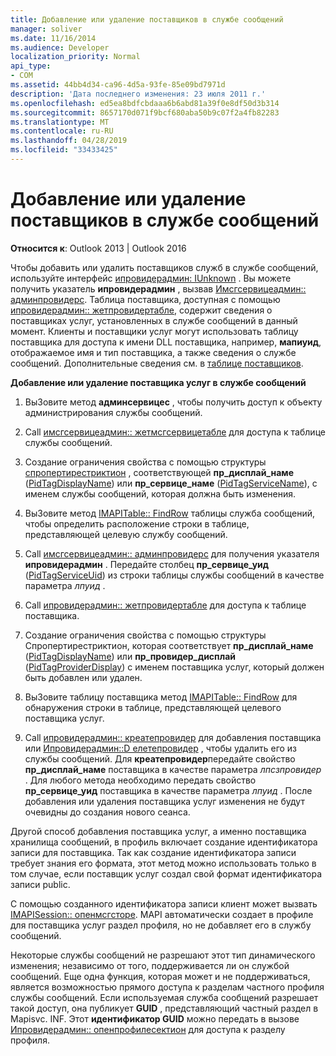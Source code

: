 ```yaml
---
title: Добавление или удаление поставщиков в службе сообщений
manager: soliver
ms.date: 11/16/2014
ms.audience: Developer
localization_priority: Normal
api_type:
- COM
ms.assetid: 44bb4d34-ca96-4d5a-93fe-85e09bd7971d
description: 'Дата последнего изменения: 23 июля 2011 г.'
ms.openlocfilehash: ed5ea8bdfcbdaaa6b6abd81a39f0e8df50d3b314
ms.sourcegitcommit: 8657170d071f9bcf680aba50b9c07f2a4fb82283
ms.translationtype: MT
ms.contentlocale: ru-RU
ms.lasthandoff: 04/28/2019
ms.locfileid: "33433425"
---
```

# <a name="adding-or-deleting-providers-in-a-message-service"></a>Добавление или удаление поставщиков в службе сообщений

  
  
**Относится к**: Outlook 2013 | Outlook 2016 
  
Чтобы добавить или удалить поставщиков служб в службе сообщений, используйте интерфейс [ипровидерадмин: IUnknown](iprovideradminiunknown.md) . Вы можете получить указатель **ипровидерадмин** , вызвав [Имсгсервицеадмин:: админпровидерс](imsgserviceadmin-adminproviders.md). Таблица поставщика, доступная с помощью [ипровидерадмин:: жетпровидертабле](iprovideradmin-getprovidertable.md), содержит сведения о поставщиках услуг, установленных в службе сообщений в данный момент. Клиенты и поставщики услуг могут использовать таблицу поставщика для доступа к имени DLL поставщика, например, **мапиуид**, отображаемое имя и тип поставщика, а также сведения о службе сообщений. Дополнительные сведения см. в [таблице поставщиков](provider-tables.md).
  
 **Добавление или удаление поставщика услуг в службе сообщений**
  
1. ВыЗовите метод **админсервицес** , чтобы получить доступ к объекту администрирования службы сообщений. 
    
2. Call [имсгсервицеадмин:: жетмсгсервицетабле](imsgserviceadmin-getmsgservicetable.md) для доступа к таблице службы сообщений. 
    
3. Создание ограничения свойства с помощью структуры [спропертирестриктион](spropertyrestriction.md) , соответствующей **пр_дисплай_наме** ([PidTagDisplayName](pidtagdisplayname-canonical-property.md)) или **пр_сервице_наме** ([PidTagServiceName](pidtagservicename-canonical-property.md)), с именем службы сообщений, которая должна быть изменения. 
    
4. ВыЗовите метод [IMAPITable:: FindRow](imapitable-findrow.md) таблицы служба сообщений, чтобы определить расположение строки в таблице, представляющей целевую службу сообщений. 
    
5. Call [имсгсервицеадмин:: админпровидерс](imsgserviceadmin-adminproviders.md) для получения указателя **ипровидерадмин** . Передайте столбец **пр_сервице_уид** ([PidTagServiceUid](pidtagserviceuid-canonical-property.md)) из строки таблицы службы сообщений в качестве параметра _лпуид_ . 
    
6. Call [ипровидерадмин:: жетпровидертабле](iprovideradmin-getprovidertable.md) для доступа к таблице поставщика. 
    
7. Создание ограничения свойства с помощью структуры Спропертирестриктион, которая соответствует **пр_дисплай_наме** ([PidTagDisplayName](pidtagdisplayname-canonical-property.md)) или **пр_провидер_дисплай** ([PidTagProviderDisplay](pidtagproviderdisplay-canonical-property.md)) с именем поставщика услуг, который должен быть добавлен или удален. 
    
8. ВыЗовите таблицу поставщика метод [IMAPITable:: FindRow](imapitable-findrow.md) для обнаружения строки в таблице, представляющей целевого поставщика услуг. 
    
9. Call [ипровидерадмин:: креатепровидер](iprovideradmin-createprovider.md) для добавления поставщика или [Ипровидерадмин::D елетепровидер](iprovideradmin-deleteprovider.md) , чтобы удалить его из службы сообщений. Для **креатепровидер**передайте свойство **пр_дисплай_наме** поставщика в качестве параметра _лпсзпровидер_ . Для любого метода необходимо передать свойство **пр_сервице_уид** поставщика в качестве параметра _лпуид_ . После добавления или удаления поставщика услуг изменения не будут очевидны до создания нового сеанса. 
    
Другой способ добавления поставщика услуг, а именно поставщика хранилища сообщений, в профиль включает создание идентификатора записи для поставщика. Так как создание идентификатора записи требует знания его формата, этот метод можно использовать только в том случае, если поставщик услуг создал свой формат идентификатора записи public. 
  
С помощью созданного идентификатора записи клиент может вызвать [IMAPISession:: опенмсгсторе](imapisession-openmsgstore.md). MAPI автоматически создает в профиле для поставщика услуг раздел профиля, но не добавляет его в службу сообщений. 
  
Некоторые службы сообщений не разрешают этот тип динамического изменения; независимо от того, поддерживается ли он службой сообщений. Еще одна функция, которая может и не поддерживаться, является возможностью прямого доступа к разделам частного профиля службы сообщений. Если используемая служба сообщений разрешает такой доступ, она публикует **GUID** , представляющий частный раздел в Mapisvc. INF. Этот **идентификатор GUID** можно передать в вызове [Ипровидерадмин:: опенпрофилесектион](iprovideradmin-openprofilesection.md) для доступа к разделу профиля. 
  

